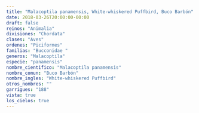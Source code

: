 ```yaml
---
title: "Malacoptila panamensis, White-whiskered Puffbird, Buco Barbón"
date: 2018-03-26T20:00:00-00:00
draft: false
reinos: "Animalia"
divisiones: "Chordata"
clases: "Aves"
ordenes: "Piciformes"
familias: "Bucconidae "
generos: "Malacoptila"
especie: "panamensis"
nombre_cientifico: "Malacoptila panamensis"
nombre_comun: "Buco Barbón"
nombre_ingles: "White-whiskered Puffbird"
otros_nombres: ""
garrigues: "188"
vista: true
los_cielos: true
---
```

